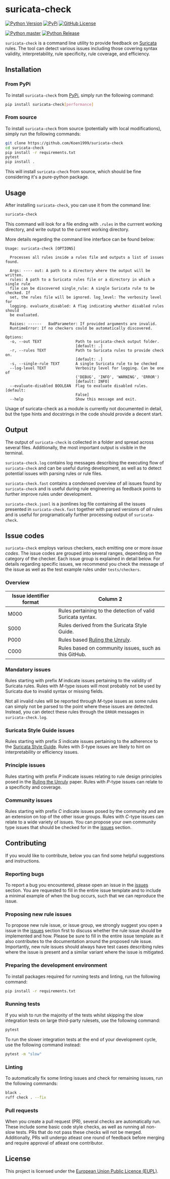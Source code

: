# suricata-check

[![Python Version](https://img.shields.io/pypi/pyversions/suricata-check)](https://www.python.org)
[![PyPi](https://img.shields.io/pypi/status/suricata-check)](https://pypi.org/project/suricata-check)
[![GitHub License](https://img.shields.io/github/license/Koen1999/suricata-check)](https://github.com/Koen1999/suricata-check/blob/master/LICENSE)

[![Python master](https://github.com/Koen1999/suricata-check/actions/workflows/python-push.yml/badge.svg)](https://github.com/Koen1999/suricata-check/actions/workflows/python-push.yml)
[![Python Release](https://github.com/Koen1999/suricata-check/actions/workflows/python-release.yml/badge.svg)](https://github.com/Koen1999/suricata-check/actions/workflows/python-release.yml)

`suricata-check` is a command line utility to provide feedback on [Suricata](https://github.com/OISF/suricata) rules.
The tool can detect various issues including those covering syntax validity, interpretability, rule specificity, rule coverage, and efficiency.

## Installation

### From PyPi

To install `suricata-check` from [PyPi](https://pypi.org/project/suricata-check/), simply run the following command:

```bash
pip install suricata-check[performance]
```

### From source

To install `suricata-check` from source (potentially with local modifications), simply run the following commands:

```bash
git clone https://github.com/Koen1999/suricata-check
cd suricata-check
pip install -r requirements.txt
pytest
pip install .
```

This will install `suricata-check` from source, which should be fine considering it's a pure-python package.

## Usage

After installing `suricata-check`, you can use it from the command line:

```bash
suricata-check
```

This command will look for a file ending with `.rules` in the currrent working directory, and write output to the current working directory.

More details regarding the command line interface can be found below:

```
Usage: suricata-check [OPTIONS]

  Processes all rules inside a rules file and outputs a list of issues found.

  Args: ---- out: A path to a directory where the output will be written.
  rules: A path to a Suricata rules file or a directory in which a single rule
  file can be discovered single_rule: A single Suricata rule to be checked. If
  set, the rules file will be ignored. log_level: The verbosity level for
  logging. evaluate_disabled: A flag indicating whether disabled rules should
  be evaluated.

  Raises: ------   BadParameter: If provided arguments are invalid.
  RuntimeError: If no checkers could be automatically discovered.

Options:
  -o, --out TEXT               Path to suricata-check output folder.
                               [default: .]
  -r, --rules TEXT             Path to Suricata rules to provide check on.
                               [default: .]
  -s, --single-rule TEXT       A single Suricata rule to be checked
  --log-level TEXT             Verbosity level for logging. Can be one of
                               ('DEBUG', 'INFO', 'WARNING', 'ERROR')
                               [default: INFO]
  --evaluate-disabled BOOLEAN  Flag to evaluate disabled rules.  [default:
                               False]
  --help                       Show this message and exit.
```

Usage of suricata-check as a module is currently not documented in detail, but the type hints and docstrings in the code should provide a decent start.

## Output

The output of `suricata-check` is collected in a folder and spread across several files. Additionally, the most important output is visible in the terminal.

`suricata-check.log` contains log messages describing the executing flow of `suricata-check` and can be useful during development, as well as to detect potential issues with parsing rules or rule files.

`suricata-check.fast` contains a condensed overview of all issues found by `suricata-check` and is useful during rule engineering as feedback points to further improve rules under development.

`suricata-check.jsonl` is a jsonlines log file containing all the issues presented in `suricata-check.fast` together with parsed versions of _all_ rules and is useful for programatically further processing output of `suricata-check`.

## Issue codes

`suricata-check` employs various checkers, each emitting one or more _issue codes_.
The issue codes are grouped into several ranges, depending on the category of the checker.
Each issue group is explained in detail below.
For details regarding specific issues, we recommend you check the message of the issue as well as the test example rules under `tests/checkers`.

### Overview

| Issue identifier format | Column 2                                                    |
| ----------------------- | ----------------------------------------------------------- |
| M000                    | Rules pertaining to the detection of valid Suricata syntax. |
| S000                    | Rules derived from the Suricata Style Guide.                |
| P000                    | Rules based [Ruling the Unruly]().                          |
| C000                    | Rules based on community issues, such as this GitHub.  |

### Mandatory issues

Rules starting with prefix _M_ indicate issues pertaining to the validity of Suricata rules.
Rules with _M_-type issues will most probably not be used by Suricata due to invalid syntax or missing fields.

Not all invalid rules wlll be reported through _M_-type issues as some rules can simply not be parsed to the point where these issues are detected.
Instead, you can detect these rules through the `ERROR` messages in `suricata-check.log`.

### Suricata Style Guide issues

Rules starting with prefix _S_ indicate issues pertaining to the adherence to the [Suricata Style Guide](https://github.com/sidallocation/suricata-style-guide).
Rules with _S_-type issues are likely to hint on interpretability or efficiency issues.

### Principle issues

Rules starting with prefix _P_ indicate issues relating to rule design principles posed in the [Ruling the Unruly]() paper.
Rules with _P_-type issues can relate to a specificity and coverage.

### Community issues

Rules starting with prefix _C_ indicate issues posed by the community and are an extension on top of the other issue groups.
Rules with _C_-type issues can relate to a wide variety of issues.
You can propose your own community type issues that should be checked for in the [issues](https://github.com/Koen1999/suricata-check/issues) section.

## Contributing

If you would like to contribute, below you can find some helpful suggestions and instructions.

### Reporting bugs

To report a bug you encountered, please open an issue in the [issues](https://github.com/Koen1999/suricata-check/issues) section. You are requested to fill in the entire issue template and to include a minimal example of when the bug occurs, such that we can reproduce the issue.

### Proposing new rule issues

To propose new rule issue, or issue group, we strongly suggest you open a issue in the [issues](https://github.com/Koen1999/suricata-check/issues) section first to discuss whether the rule issue should be implemented and how. Please be sure to fill in the entire issue template as it also contributes to the documentation around the proposed rule issue. Importantly, new rule issues should always have test cases describing rules where the issue is present and a similar variant where the issue is mitigated.

### Preparing the development environment

To install packages required for running tests and linting, run the following command:

```bash
pip install -r requirements.txt
```

### Running tests

If you wish to run the majority of the tests whilst skipping the slow integration tests on large third-party rulesets, use the following command:

```bash
pytest
```

To run the slower integration tests at the end of your development cycle, use the following command instead:

```bash
pytest -m "slow"
```

### Linting

To automatically fix some linting issues and check for remaining issues, run the following commands:

```bash
black .
ruff check . --fix
```

### Pull requests

When you create a pull request (PR), several checks are automatically run. These include some basic code style checks, as well as running all non-slow tests. PRs that do not pass these checks will not be merged. Additionally, PRs will undergo atleast one round of feedback before merging and require approval of atleast one contributor.

## License

This project is licensed under the [European Union Public Licence (EUPL)](https://github.com/Koen1999/suricata-check/blob/master/LICENSE).
